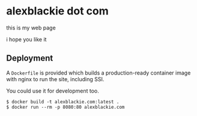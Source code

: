 # alexblackie dot com

this is my web page

i hope you like it

## Deployment

A `Dockerfile` is provided which builds a production-ready container image with
nginx to run the site, including SSI.

You could use it for development too.

```
$ docker build -t alexblackie.com:latest .
$ docker run --rm -p 8080:80 alexblackie.com
```
